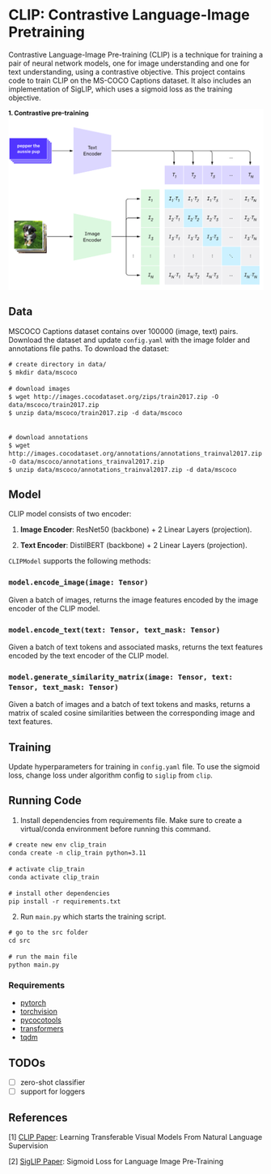 # CLIP: Contrastive Language-Image Pretraining

Contrastive Language-Image Pre-training (CLIP) is a technique for training a pair of neural network models, one for image understanding and one for text understanding, using a contrastive objective. This project contains code to train CLIP on the MS-COCO Captions dataset. It also includes an implementation of SigLIP, which uses a sigmoid loss as the training objective.

<img align="center" alt="CLIP Training" src="assets/clip-training.svg">

## Data

MSCOCO Captions dataset contains over 100000 (image, text) pairs. Download the dataset and update `config.yaml` with the image folder and annotations file paths. To download the dataset:

```
# create directory in data/
$ mkdir data/mscoco

# download images
$ wget http://images.cocodataset.org/zips/train2017.zip -O data/mscoco/train2017.zip
$ unzip data/mscoco/train2017.zip -d data/mscoco


# download annotations 
$ wget http://images.cocodataset.org/annotations/annotations_trainval2017.zip -O data/mscoco/annotations_trainval2017.zip
$ unzip data/mscoco/annotations_trainval2017.zip -d data/mscoco
```

## Model

CLIP model consists of two encoder:

1. **Image Encoder**: ResNet50 (backbone) + 2 Linear Layers (projection).

2. **Text Encoder**: DistilBERT (backbone) + 2 Linear Layers (projection).

`CLIPModel` supports the following methods:

### `model.encode_image(image: Tensor)`

Given a batch of images, returns the image features encoded by the image encoder of the CLIP model.

### `model.encode_text(text: Tensor, text_mask: Tensor)`

Given a batch of text tokens and associated masks, returns the text features encoded by the text encoder of the CLIP model.

### `model.generate_similarity_matrix(image: Tensor, text: Tensor, text_mask: Tensor)`

Given a batch of images and a batch of text tokens and masks, returns a matrix of scaled cosine similarities between the corresponding image and text features.

## Training

Update hyperparameters for training in `config.yaml` file. To use the sigmoid loss, change loss under algorithm config to `siglip` from `clip`.


## Running Code

1. Install dependencies from requirements file. Make sure to create a virtual/conda environment before running this command.
```
# create new env clip_train
conda create -n clip_train python=3.11

# activate clip_train
conda activate clip_train

# install other dependencies
pip install -r requirements.txt
```

2. Run `main.py` which starts the training script.
```
# go to the src folder
cd src

# run the main file
python main.py
```

### Requirements
- [pytorch](https://pytorch.org/)
- [torchvision](https://pytorch.org/vision/stable/index.html)
- [pycocotools](https://pypi.org/project/pycocotools/)
- [transformers](https://huggingface.co/docs/transformers/en/index)
- [tqdm](https://tqdm.github.io/)

## TODOs

- [ ] zero-shot classifier
- [ ] support for loggers

## References

[1] [CLIP Paper](https://arxiv.org/abs/2103.00020): Learning Transferable Visual Models From Natural Language Supervision

[2] [SigLIP Paper](https://arxiv.org/abs/2303.15343): Sigmoid Loss for Language Image Pre-Training


